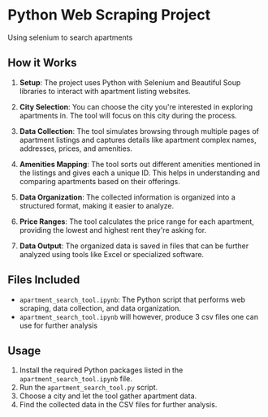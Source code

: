 # Python Web Scraping Project
Using selenium to search apartments

## How it Works

1. **Setup**: The project uses Python with Selenium and Beautiful Soup libraries to interact with apartment listing websites.

2. **City Selection**: You can choose the city you're interested in exploring apartments in. The tool will focus on this city during the process.

3. **Data Collection**: The tool simulates browsing through multiple pages of apartment listings and captures details like apartment complex names, addresses, prices, and amenities.

4. **Amenities Mapping**: The tool sorts out different amenities mentioned in the listings and gives each a unique ID. This helps in understanding and comparing apartments based on their offerings.

5. **Data Organization**: The collected information is organized into a structured format, making it easier to analyze.

6. **Price Ranges**: The tool calculates the price range for each apartment, providing the lowest and highest rent they're asking for.

7. **Data Output**: The organized data is saved in files that can be further analyzed using tools like Excel or specialized software.

## Files Included

- `apartment_search_tool.ipynb`: The Python script that performs web scraping, data collection, and data organization.
- `apartment_search_tool.ipynb` will however, produce 3 csv files one can use for further analysis

## Usage

1. Install the required Python packages listed in the `apartment_search_tool.ipynb` file.
3. Run the `apartment_search_tool.py` script.
4. Choose a city and let the tool gather apartment data.
5. Find the collected data in the CSV files for further analysis.
